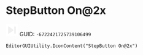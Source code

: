# StepButton On@2x
![](/img/StepButton%20On@2x.png)
GUID: `-6722421725739106499`
```
EditorGUIUtility.IconContent("StepButton On@2x")
```
